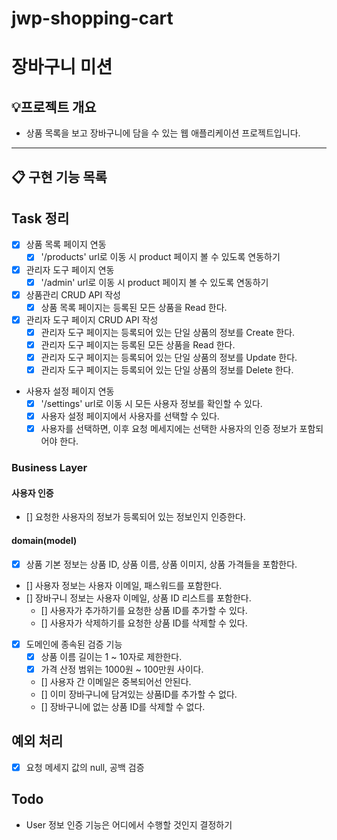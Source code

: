 # jwp-shopping-cart

# 장바구니 미션 

## 💡프로젝트 개요
- 상품 목록을 보고 장바구니에 담을 수 있는 웹 애플리케이션 프로젝트입니다.
---


## 📋 구현 기능 목록

## Task 정리
- [X] 상품 목록 페이지 연동
  - [X] '/products' url로 이동 시 product 페이지 볼 수 있도록 연동하기
- [X] 관리자 도구 페이지 연동
  - [X] '/admin' url로 이동 시 product 페이지 볼 수 있도록 연동하기
- [X] 상품관리 CRUD API 작성
  - [X] 상품 목록 페이지는 등록된 모든 상품을 Read 한다.
- [X] 관리자 도구 페이지 CRUD API 작성
  - [X] 관리자 도구 페이지는 등록되어 있는 단일 상품의 정보를 Create 한다.
  - [X] 관리자 도구 페이지는 등록된 모든 상품을 Read 한다.
  - [X] 관리자 도구 페이지는 등록되어 있는 단일 상품의 정보를 Update 한다.
  - [X] 관리자 도구 페이지는 등록되어 있는 단일 상품의 정보를 Delete 한다.
- 사용자 설정 페이지 연동
  - [x] '/settings' url로 이동 시 모든 사용자 정보를 확인할 수 있다.
  - [x] 사용자 설정 페이지에서 사용자를 선택할 수 있다.
  - [x] 사용자를 선택하면, 이후 요청 메세지에는 선택한 사용자의 인증 정보가 포함되어야 한다.

### Business Layer
#### 사용자 인증
- [] 요청한 사용자의 정보가 등록되어 있는 정보인지 인증한다.

#### domain(model)
- [X] 상품 기본 정보는 상품 ID, 상품 이름, 상품 이미지, 상품 가격들을 포함한다.
- [] 사용자 정보는 사용자 이메일, 패스워드를 포함한다.
- [] 장바구니 정보는 사용자 이메일, 상품 ID 리스트를 포함한다.
  - [] 사용자가 추가하기를 요청한 상품 ID를 추가할 수 있다.
  - [] 사용자가 삭제하기를 요청한 상품 ID를 삭제할 수 있다.
- [X] 도메인에 종속된 검증 기능
  - [X] 상품 이름 길이는 1 ~ 10자로 제한한다.
  - [X] 가격 산정 범위는 1000원 ~ 100만원 사이다.
  - [] 사용자 간 이메일은 중복되어선 안된다.
  - [] 이미 장바구니에 담겨있는 상품ID를 추가할 수 없다.
  - [] 장바구니에 없는 상품 ID를 삭제할 수 없다.

## 예외 처리
- [X] 요청 메세지 값의 null, 공백 검증


## Todo
- User 정보 인증 기능은 어디에서 수행할 것인지 결정하기
